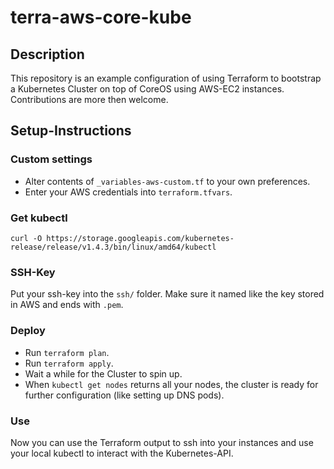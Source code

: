 # terra-aws-core-kube

## Description
This repository is an example configuration of using Terraform to bootstrap a
Kubernetes Cluster on top of CoreOS using AWS-EC2 instances.
Contributions are more then welcome.

## Setup-Instructions

### Custom settings
- Alter contents of `_variables-aws-custom.tf` to your own preferences.
- Enter your AWS credentials into `terraform.tfvars`.

### Get kubectl
`curl -O https://storage.googleapis.com/kubernetes-release/release/v1.4.3/bin/linux/amd64/kubectl`

### SSH-Key
Put your ssh-key into the `ssh/` folder. Make sure it named like the key stored in AWS and ends with `.pem`.

### Deploy
- Run `terraform plan`.
- Run `terraform apply`.
- Wait a while for the Cluster to spin up.
- When `kubectl get nodes` returns all your nodes, the cluster is ready for further configuration (like setting up DNS pods).

### Use
Now you can use the Terraform output to ssh into your instances and use your
local kubectl to interact with the Kubernetes-API.
